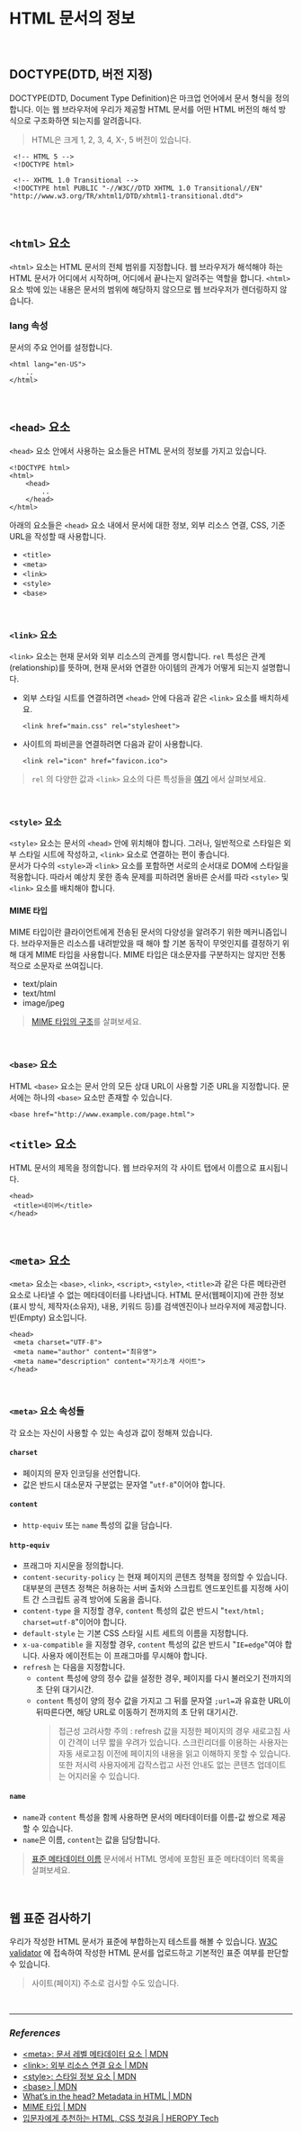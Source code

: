 # HTML 문서의 정보

<br />

## DOCTYPE(DTD, 버전 지정)
DOCTYPE(DTD, Document Type Definition)은 마크업 언어에서 문서 형식을 정의합니다.
이는 웹 브라우저에 우리가 제공할 HTML 문서를 어떤 HTML 버전의 해석 방식으로 구조화하면 되는지를 알려줍니다.
> HTML은 크게 1, 2, 3, 4, X-, 5 버전이 있습니다.
```
 <!-- HTML 5 -->
 <!DOCTYPE html>
 
 <!-- XHTML 1.0 Transitional -->
 <!DOCTYPE html PUBLIC "-//W3C//DTD XHTML 1.0 Transitional//EN" "http://www.w3.org/TR/xhtml1/DTD/xhtml1-transitional.dtd">
```

<br/>

## `<html>` 요소
`<html>` 요소는 HTML 문서의 전체 범위를 지정합니다. 웹 브라우저가 해석해야 하는 HTML 문서가 어디에서 시작하며, 어디에서 끝나는지 알려주는 역할을 합니다.
`<html>` 요소 밖에 있는 내용은 문서의 범위에 해당하지 않으므로 웹 브라우저가 렌더링하지 않습니다.

### lang 속성
문서의 주요 언어를 설정합니다. 
```
<html lang="en-US">
	..
</html>
```

<br />

## `<head>` 요소
`<head>` 요소 안에서 사용하는 요소들은 HTML 문서의 정보를 가지고 있습니다.
```
<!DOCTYPE html>
<html>
	<head>
		..
	</head>
</html>
```
아래의 요소들은 `<head>` 요소 내에서 문서에 대한 정보, 외부 리소스 연결, CSS, 기준 URL을 작성할 때 사용합니다.
- `<title>`
- `<meta>`
- `<link>`
- `<style>`
- `<base>`

<br />

### `<link>` 요소
 `<link>` 요소는 현재 문서와 외부 리소스의 관계를 명시합니다.  `rel` 특성은 관계(relationship)를 뜻하며, 현재 문서와 연결한 아이템의 관계가 어떻게 되는지 설명합니다.

- 외부 스타일 시트를 연결하려면 `<head>` 안에 다음과 같은 `<link>` 요소를 배치하세요.

    ```
    <link href="main.css" rel="stylesheet">
  ```
- 사이트의 파비콘을 연결하려면 다음과 같이 사용합니다.

    ```
    <link rel="icon" href="favicon.ico">
  ```
> `rel` 의 다양한 값과 `<link>` 요소의 다른 특성들을 [여기](https://developer.mozilla.org/ko/docs/Web/HTML/Element/link) 에서 살펴보세요.
 
 <br />
 
### `<style>` 요소
`<style>` 요소는 문서의 `<head>` 안에 위치해야 합니다. 그러나, 일반적으로 스타일은 외부 스타일 시트에 작성하고, `<link>` 요소로 연결하는 편이 좋습니다. <br />
문서가 다수의 `<style>`과 `<link>` 요소를 포함하면 서로의 순서대로 DOM에 스타일을 적용합니다. 따라서 예상치 못한 종속 문제를 피하려면 올바른 순서를 따라 `<style>` 및 `<link>` 요소를 배치해야 합니다.

#### MIME 타입
MIME 타입이란 클라이언트에게 전송된 문서의 다양성을 알려주기 위한 메커니즘입니다. 브라우저들은 리소스를 내려받았을 때 해야 할 기본 동작이 무엇인지를 결정하기 위해 대게 MIME 타입을 사용합니다. MIME 타입은 대소문자를 구분하지는 않지만 전통적으로 소문자로 쓰여집니다.

- text/plain
- text/html
- image/jpeg
> [MIME 타입의 구조](https://developer.mozilla.org/ko/docs/Web/HTTP/Basics_of_HTTP/MIME_types)를 살펴보세요.

<br />

### `<base>` 요소
HTML `<base>` 요소는 문서 안의 모든 상대 URL이 사용할 기준 URL을 지정합니다. 문서에는 하나의 `<base>` 요소만 존재할 수 있습니다.

```
<base href="http://www.example.com/page.html">
```



## `<title>` 요소
HTML 문서의 제목을 정의합니다.
웹 브라우저의 각 사이트 탭에서 이름으로 표시됩니다.
```
<head>
 <title>네이버</title>
</head>
```

<br />

## `<meta>` 요소
`<meta>` 요소는 `<base>`, `<link>`, `<script>`, `<style>`, `<title>`과 같은 다른 메타관련 요소로 나타낼 수 없는 메타데이터를 나타냅니다.
HTML 문서(웹페이지)에 관한 정보(표시 방식, 제작자(소유자), 내용, 키워드 등)를 검색엔진이나 브라우저에 제공합니다.
빈(Empty) 요소입니다.
```
<head>
 <meta charset="UTF-8">
 <meta name="author" content="최유영">
 <meta name="description" content="자기소개 사이트">
</head>
``` 

<br />

### `<meta>` 요소 속성들
각 요소는 자신이 사용할 수 있는 속성과 값이 정해져 있습니다.

#### `charset` 
- 페이지의 문자 인코딩을 선언합니다.
- 값은 반드시 대소문자 구분없는 문자열 "`utf-8`"이어야 합니다.
 
#### `content`
- `http-equiv` 또는 `name` 특성의 값을 담습니다.
 
#### `http-equiv`
- 프래그마 지시문을 정의합니다.
- `content-security-policy` 는 현재 페이지의 콘텐츠 정책을 정의할 수 있습니다. 대부분의 콘텐츠 정책은 허용하는 서버 출처와 스크립트 엔드포인트를 지정해 사이트 간 스크립트 공격 방어에 도움을 줍니다.
- `content-type` 을 지정할 경우, `content` 특성의 값은 반드시 "`text/html; charset=utf-8`"이어야 합니다.
- `default-style` 는 기본 CSS 스타일 시트 세트의 이름을 지정합니다.
- `x-ua-compatible` 을 지정할 경우, `content` 특성의 값은 반드시 "`IE=edge`"여야 합니다. 사용자 에이전트는 이 프래그마를 무시해야 합니다.
- `refresh` 는 다음을 지정합니다.
    - `content` 특성에 양의 정수 값을 설정한 경우, 페이지를 다시 불러오기 전까지의 초 단위 대기시간.
    - `content` 특성이 양의 정수 값을 가지고 그 뒤를 문자열 `;url=`과 유효한 URL이 뒤따른다면, 해당 URL로 이동하기 전까지의 초 단위 대기시간.
        > 접근성 고려사항 주의 : refresh 값을 지정한 페이지의 경우 새로고침 사이 간격이 너무 짧을 우려가 있습니다. 스크린리더를 이용하는 사용자는 자동 새로고침 이전에 페이지의 내용을 읽고 이해하지 못할 수 있습니다. 또한 저시력 사용자에게 갑작스럽고 사전 안내도 없는 콘텐츠 업데이트는 어지러울 수 있습니다. 

#### `name`
- `name`과 `content` 특성을 함께 사용하면 문서의 메타데이터를 이름-값 쌍으로 제공할 수 있습니다. 
- `name`은 이름, `content`는 값을 담당합니다.
> [표준 메타데이터 이름](https://developer.mozilla.org/ko/docs/Web/HTML/Element/meta/name) 문서에서 HTML 명세에 포함된 표준 메타데이터 목록을 살펴보세요.

<br />

## 웹 표준 검사하기
우리가 작성한 HTML 문서가 표준에 부합하는지 테스트를 해볼 수 있습니다. [W3C validator](https://validator.w3.org/#validate_by_upload)
에 접속하여 작성한 HTML 문서를 업로드하고 기본적인 표준 여부를 판단할 수 있습니다.
> 사이트(페이지) 주소로 검사할 수도 있습니다.

<br />

***
### _References_
- [&lt;meta&gt;: 문서 레벨 메타데이터 요소 | MDN](https://developer.mozilla.org/en-US/docs/Web/HTML/Element/meta)
- [&lt;link&gt;: 외부 리소스 연결 요소 | MDN](https://developer.mozilla.org/ko/docs/Web/HTML/Element/link)
- [&lt;style&gt;: 스타일 정보 요소 | MDN](https://developer.mozilla.org/ko/docs/Web/HTML/Element/style)
- [&lt;base&gt; | MDN](https://developer.mozilla.org/ko/docs/Web/HTML/Element/base)
- [What’s in the head? Metadata in HTML | MDN](https://developer.mozilla.org/en-US/docs/Learn/HTML/Introduction_to_HTML/The_head_metadata_in_HTML)
- [MIME 타입 | MDN](https://developer.mozilla.org/ko/docs/Web/HTTP/Basics_of_HTTP/MIME_types)
- [입문자에게 추천하는 HTML, CSS 첫걸음 | HEROPY Tech](https://heropy.blog/2019/04/24/html-css-starter/)
